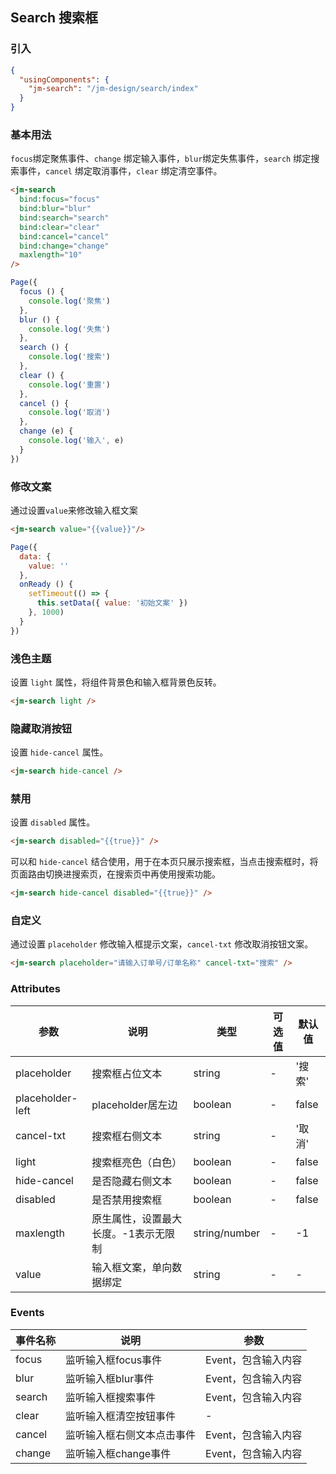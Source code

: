 ## Search 搜索框

### 引入

```json
{
  "usingComponents": {
    "jm-search": "/jm-design/search/index"
  }
}
```

### 基本用法

`focus`绑定聚焦事件、`change` 绑定输入事件，`blur`绑定失焦事件，`search` 绑定搜索事件，`cancel` 绑定取消事件，`clear` 绑定清空事件。

```html
<jm-search
  bind:focus="focus"
  bind:blur="blur"
  bind:search="search"
  bind:clear="clear"
  bind:cancel="cancel"
  bind:change="change"
  maxlength="10"
/>
```

```javascript
Page({
  focus () {
    console.log('聚焦')
  },
  blur () {
    console.log('失焦')
  },
  search () {
    console.log('搜索')
  },
  clear () {
    console.log('重置')
  },
  cancel () {
    console.log('取消')
  },
  change (e) {
    console.log('输入', e)
  }
})
```

### 修改文案

通过设置`value`来修改输入框文案

```html
<jm-search value="{{value}}"/>
```

```javascript
Page({
  data: {
    value: ''
  },
  onReady () {
    setTimeout(() => {
      this.setData({ value: '初始文案' })
    }, 1000)
  }
})
```
### 浅色主题

设置 `light` 属性，将组件背景色和输入框背景色反转。

```html
<jm-search light />
```


### 隐藏取消按钮

设置 `hide-cancel` 属性。

```html
<jm-search hide-cancel />
```

### 禁用

设置 `disabled` 属性。

```html
<jm-search disabled="{{true}}" />
```

可以和 `hide-cancel` 结合使用，用于在本页只展示搜索框，当点击搜索框时，将页面路由切换进搜索页，在搜索页中再使用搜索功能。

```html
<jm-search hide-cancel disabled="{{true}}" />
```

### 自定义

通过设置 `placeholder` 修改输入框提示文案，`cancel-txt` 修改取消按钮文案。

```html
<jm-search placeholder="请输入订单号/订单名称" cancel-txt="搜索" />
```

### Attributes

| 参数      | 说明                                 | 类型      | 可选值       | 默认值   |
|---------- |------------------------------------ |---------- |------------- |-------- |
| placeholder	    | 搜索框占位文本                  |	string    |	-         |	'搜索' |
| placeholder-left  | placeholder居左边              | boolean    | -          | false   |
| cancel-txt      | 搜索框右侧文本                   | string    | -          | '取消'   |
| light           | 搜索框亮色（白色）                | boolean   | -          | false   |
| hide-cancel     | 是否隐藏右侧文本                 | boolean    | -          | false   |
| disabled        | 是否禁用搜索框                   | boolean    | -          | false   |
| maxlength | 原生属性，设置最大长度。-1表示无限制 | string/number | - | -1 |
| value | 输入框文案，单向数据绑定 | string | - | - |

### Events

| 事件名称      | 说明                                 | 参数     |
|------------- |------------------------------------ |--------- |
| focus        | 监听输入框focus事件                    | Event，包含输入内容       |
| blur         | 监听输入框blur事件                     | Event，包含输入内容       |
| search       | 监听输入框搜索事件                      | Event，包含输入内容 |
| clear        | 监听输入框清空按钮事件                   | - |
| cancel       | 监听输入框右侧文本点击事件               | Event，包含输入内容       |
| change        | 监听输入框change事件                    | Event，包含输入内容 |
